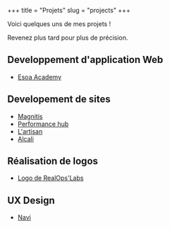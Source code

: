 +++
title = "Projets"
slug = "projects"
+++


Voici quelques uns de mes projets !

Revenez plus tard pour plus de précision.

## Developpement d'application Web

* [Esoa Academy](https://#)

## Developement de sites

* [Magnitis](http://www.magnitis.cm)
* [Performance hub](http://www.performancehub.cm)
* [L'artisan](http://www.lartisan.cm)
* [Alcali](http://www.alcali.cm)

## Réalisation de logos
* [Logo de RealOps'Labs](https://www.linkedin.com/company/realopslabs)

## UX Design
* [Navi](http://#)
